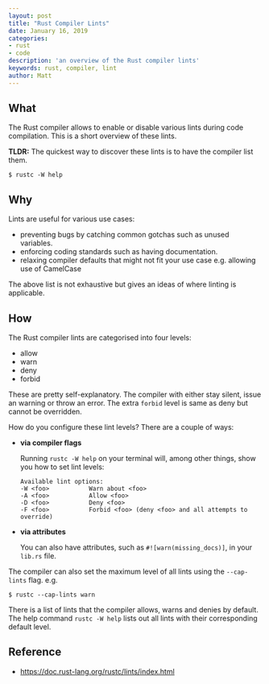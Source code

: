 ```yaml
---
layout: post
title: "Rust Compiler Lints"
date: January 16, 2019
categories:
- rust
- code
description: 'an overview of the Rust compiler lints'
keywords: rust, compiler, lint
author: Matt
---
```


## What
The Rust compiler allows to enable or disable various lints during code compilation. This
is a short overview of these lints.

**TLDR:** The quickest way to discover these lints is to have the compiler list them.

```shell
$ rustc -W help
```

## Why
Lints are useful for various use cases:
* preventing bugs by catching common gotchas such as unused variables.
* enforcing coding standards such as having documentation. 
* relaxing compiler defaults that might not fit your use case e.g. allowing use of CamelCase

The above list is not exhaustive but gives an ideas of where linting is applicable.

## How
The Rust compiler lints are categorised into four levels:
* allow
* warn
* deny
* forbid

These are pretty self-explanatory. The compiler with either stay silent, issue an warning or throw
an error. The extra `forbid` level is same as deny but cannot be overridden.

How do you configure these lint levels? There are a couple of ways:
* **via compiler flags**

    Running `rustc -W help` on your terminal will, among other things, show you how to set lint
    levels:
    ```shell
    Available lint options:
    -W <foo>           Warn about <foo>
    -A <foo>           Allow <foo>
    -D <foo>           Deny <foo>
    -F <foo>           Forbid <foo> (deny <foo> and all attempts to override)
    ```
* **via attributes**

    You can also have attributes, such as `#![warn(missing_docs)]`, in your `lib.rs` file.

The compiler can also set the maximum level of all lints using the `--cap-lints` flag. e.g. 
```shell
$ rustc --cap-lints warn
```

There is a list of lints that the compiler allows, warns and denies by default. The help command
`rustc -W help` lists out all lints with their corresponding default level.

## Reference
- <https://doc.rust-lang.org/rustc/lints/index.html>
